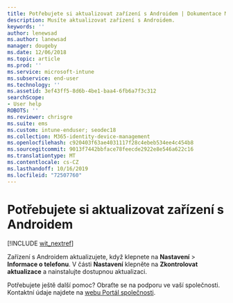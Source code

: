 ```yaml
---
title: Potřebujete si aktualizovat zařízení s Androidem | Dokumentace Microsoftu
description: Musíte aktualizovat zařízení s Androidem.
keywords: ''
author: lenewsad
ms.author: lanewsad
manager: dougeby
ms.date: 12/06/2018
ms.topic: article
ms.prod: ''
ms.service: microsoft-intune
ms.subservice: end-user
ms.technology: ''
ms.assetid: 3ef43ff5-8d6b-4be1-baa4-6fb6a7f3c312
searchScope:
- User help
ROBOTS: ''
ms.reviewer: chrisgre
ms.suite: ems
ms.custom: intune-enduser; seodec18
ms.collection: M365-identity-device-management
ms.openlocfilehash: c920403f63ae4031117f28c4ebeb534ee4c454b8
ms.sourcegitcommit: 9013f7442bbface78feecde2922e8e546a622c16
ms.translationtype: MT
ms.contentlocale: cs-CZ
ms.lasthandoff: 10/16/2019
ms.locfileid: "72507760"
---
```

# <a name="you-need-to-update-your-android-device"></a>Potřebujete si aktualizovat zařízení s Androidem

[!INCLUDE [wit_nextref](includes/end-user-os-update-guidance.md)]

Zařízení s Androidem aktualizujete, když klepnete na **Nastavení** > **Informace o telefonu**. V části __Nastavení__ klepněte na __Zkontrolovat aktualizace__ a nainstalujte dostupnou aktualizaci.

Potřebujete ještě další pomoc? Obraťte se na podporu ve vaší společnosti. Kontaktní údaje najdete na [webu Portál společnosti](https://go.microsoft.com/fwlink/?linkid=2010980).
